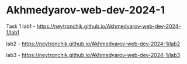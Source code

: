 # Akhmedyarov-web-dev-2024-1
Task 1
lab1 - https://neytronchik.github.io/Akhmedyarov-web-dev-2024-1/lab1

lab2 - https://neytronchik.github.io/Akhmedyarov-web-dev-2024-1/lab2

lab3 - https://neytronchik.github.io/Akhmedyarov-web-dev-2024-1/lab3
